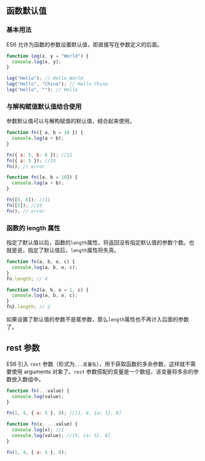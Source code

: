 ## 函数默认值

### 基本用法

ES6 允许为函数的参数设置默认值，即直接写在参数定义的后面。

```js
function log(x, y = "World") {
  console.log(x, y);
}

log("Hello"); // Hello World
log("Hello", "China"); // Hello China
log("Hello", ""); // Hello
```

### 与解构赋值默认值结合使用

参数默认值可以与解构赋值的默认值，结合起来使用。

```js
function fn({ a, b = 10 }) {
  console.log(a + b);
}

fn({ a: 5, b: 6 }); //11
fn({ a: 5 }); //15
fn(); // error
```

```js
function fn([a, b = 10]) {
  console.log(a + b);
}

fn([5, 6]); //11
fn([5]); //15
fn(); // error
```

### 函数的 length 属性

指定了默认值以后，函数的`length`属性，将返回没有指定默认值的参数个数。也就是说，指定了默认值后，`length`属性将失真。

```js
function fn(a, b, o, c) {
  console.log(a, b, o, c);
}
fn.length; // 4

function fn2(a, b, o = 1, c) {
  console.log(a, b, o, c);
}
fn2.length; // 2
```

如果设置了默认值的参数不是尾参数，那么`length`属性也不再计入后面的参数了。

## rest 参数

ES6 引入 `rest` 参数（形式为`...变量名`），用于获取函数的多余参数，这样就不需要使用 arguments 对象了。`rest` 参数搭配的变量是一个数组，该变量将多余的参数放入数组中。

```js
function fn(...value) {
  console.log(value);
}

fn(1, 4, { a: 5 }, 8); //[1, 4, {a: 5}, 8]
```

```js
function fn(x, ...value) {
  console.log(x); //1
  console.log(value); //[4, {a: 5}, 8]
}

fn(1, 4, { a: 5 }, 8);
```
